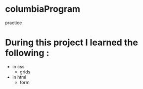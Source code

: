 # columbiaProgram

practice

# During this project I learned the following :

- in css
  - grids
- in html
  - form
